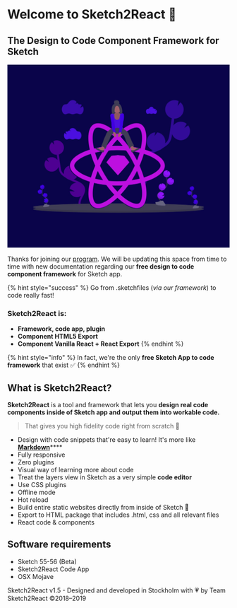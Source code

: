 # Welcome to Sketch2React 🏡

## The Design to Code Component Framework for Sketch

![](.gitbook/assets/design2code.jpg)

Thanks for joining our [program](https://sketch2react.io/). We will be updating this space from time to time with new documentation regarding our **free design to code component framework** for Sketch app.

{% hint style="success" %}
Go from .sketchfiles \(_via our framework_\) to code really fast!

### Sketch2React is:

* **Framework, code app, plugin**
* **Component HTML5 Export**
* **Component Vanilla React + React Export** 
{% endhint %}

{% hint style="info" %}
In fact, we're the only **free Sketch App to code framework** that exist ✅
{% endhint %}

## What is Sketch2React?

**Sketch2React** is a tool and framework that lets you **design real code components inside of Sketch app and output them into workable code.**

> That gives you high fidelity code right from scratch 💎

* Design with code snippets that're easy to learn! It's more like [**Markdown**](https://en.wikipedia.org/wiki/Markdown)\*\*\*\*
* Fully responsive
* Zero plugins
* Visual way of learning more about code
* Treat the layers view in Sketch as a very simple **code editor**
* Use CSS plugins
* Offline mode
* Hot reload
* Build entire static websites directly from inside of Sketch 🤯
* Export to HTML package that includes .html, css and all relevant files
* React code & components

## Software requirements

* Sketch 55-56 \(Beta\)
* Sketch2React Code App
* OSX Mojave

Sketch2React v1.5 - Designed and developed in Stockholm with 💗 by Team Sketch2React ©2018–2019

